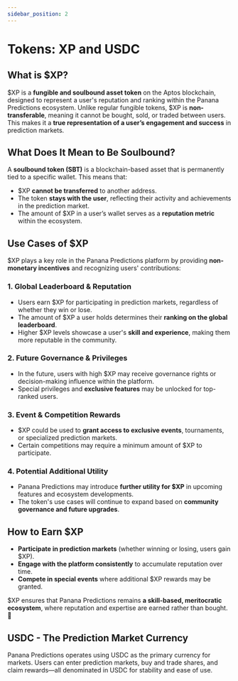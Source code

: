 ```yaml
---
sidebar_position: 2
---
```

# Tokens: XP and USDC

## What is \$XP?

\$XP is a **fungible and soulbound asset token** on the Aptos blockchain, designed to represent a user's reputation and ranking within the Panana Predictions ecosystem. Unlike regular fungible tokens, \$XP is **non-transferable**, meaning it cannot be bought, sold, or traded between users. This makes it a **true representation of a user’s engagement and success** in prediction markets.

## What Does It Mean to Be Soulbound?

A **soulbound token (SBT)** is a blockchain-based asset that is permanently tied to a specific wallet. This means that:

- \$XP **cannot be transferred** to another address.
- The token **stays with the user**, reflecting their activity and achievements in the prediction market.
- The amount of \$XP in a user’s wallet serves as a **reputation metric** within the ecosystem.

## Use Cases of \$XP

\$XP plays a key role in the Panana Predictions platform by providing **non-monetary incentives** and recognizing users' contributions:

### 1. **Global Leaderboard & Reputation**

- Users earn \$XP for participating in prediction markets, regardless of whether they win or lose.
- The amount of \$XP a user holds determines their **ranking on the global leaderboard**.
- Higher \$XP levels showcase a user's **skill and experience**, making them more reputable in the community.

### 2. **Future Gov**ernance & Privileges

- In the future, users with high \$XP may receive governance rights or decision-making influence within the platform.
- Special privileges and **exclusive features** may be unlocked for top-ranked users.

### 3. **Event & Competition Rewards**

- \$XP could be used to **grant access to exclusive events**, tournaments, or specialized prediction markets.
- Certain competitions may require a minimum amount of \$XP to participate.

### 4. **Potential Additional Utility**

- Panana Predictions may introduce **further utility for \$XP** in upcoming features and ecosystem developments.
- The token's use cases will continue to expand based on **community governance and future upgrades**.

## How to Earn \$XP

- **Participate in prediction markets** (whether winning or losing, users gain \$XP).
- **Engage with the platform consistently** to accumulate reputation over time.
- **Compete in special events** where additional \$XP rewards may be granted.

\$XP ensures that Panana Predictions remains **a skill-based, meritocratic ecosystem**, where reputation and expertise are earned rather than bought. 🚀



## USDC - The Prediction Market Currency
Panana Predictions operates using USDC as the primary currency for markets. Users can enter prediction markets, buy and trade shares, and claim rewards—all denominated in USDC for stability and ease of use.

